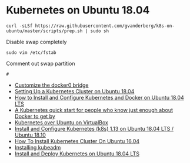 # Kubernetes on Ubuntu 18.04

```
curl -sLSf https://raw.githubusercontent.com/gvanderberg/k8s-on-ubuntu/master/scripts/prep.sh | sudo sh
```

Disable swap completely

```
sudo vim /etc/fstab
```

Comment out swap partition

```
#
```

* [Customize the docker0 bridge](https://docs.docker.com/v17.09/engine/userguide/networking/default_network/custom-docker0/)
* [Setting Up a Kubernetes Cluster on Ubuntu 18.04](https://mherman.org/blog/setting-up-a-kubernetes-cluster-on-ubuntu/)
* [How to Install and Configure Kubernetes and Docker on Ubuntu 18.04 LTS](https://www.howtoforge.com/tutorial/how-to-install-kubernetes-on-ubuntu/)
* [A Kubernetes quick start for people who know just enough about Docker to get by](https://blog.sourcerer.io/a-kubernetes-quick-start-for-people-who-know-just-enough-about-docker-to-get-by-71c5933b4633)
* [Kubernetes over Ubuntu on VirtualBox](https://itnext.io/kubernetes-on-ubuntu-on-virtualbox-60e8ce7c85ed)
* [Install and Configure Kubernetes (k8s) 1.13 on Ubuntu 18.04 LTS / Ubuntu 18.10](https://www.linuxtechi.com/install-configure-kubernetes-ubuntu-18-04-ubuntu-18-10/)
* [How To Install Kubernetes Cluster On Ubuntu 16.04](https://www.edureka.co/blog/install-kubernetes-on-ubuntu#KubernetesInstallationPreRequisites)
* [Installing kubeadm](https://kubernetes.io/docs/setup/independent/install-kubeadm/#configure-cgroup-driver-used-by-kubelet-on-master-node)
* [Install and Deploy Kubernetes on Ubuntu 18.04 LTS](https://vitux.com/install-and-deploy-kubernetes-on-ubuntu/)
